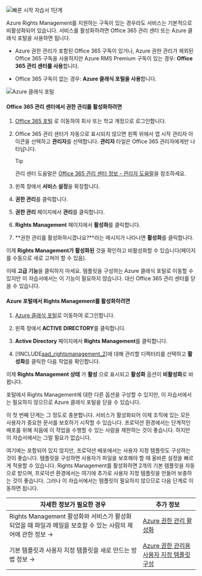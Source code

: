 ![빠른 시작 자습서 1단계](../media/AzRMS_QuickStartSteps1.PNG)

Azure Rights Management를 지원하는 구독이 있는 경우라도 서비스는 기본적으로 비활성화되어 있습니다. 서비스를 활성화하려면 Office 365 관리 센터 또는 Azure 클래식 포털을 사용하면 됩니다.

-   Azure 권한 관리가 포함된 Office 365 구독이 있거나, Azure 권한 관리가 제외된 Office 365 구독을 사용하지만 Azure RMS Premium 구독이 있는 경우: **Office 365 관리 센터를 사용**합니다.

-   Office 365 구독이 없는 경우: **Azure 클래식 포털을 사용**합니다.

![Azure 클래식 포털](../media/AzRMS_Tutorial_1_Screenshots.png)

#### Office 365 관리 센터에서 권한 관리를 활성화하려면

1.  [Office 365 포털](https://portal.office.com/) 로 이동하여 회사 또는 학교 계정으로 로그인합니다.

2.  Office 365 관리 센터가 자동으로 표시되지 않으면 왼쪽 위에서 앱 시작 관리자 아이콘을 선택하고 **관리자**를 선택합니다. **관리자** 타일은 Office 365 관리자에게만 나타납니다.

    > [!TIP]
    > 관리 센터 도움말은 [Office 365 관리 센터 정보 - 관리자 도움말](https://support.office.com/article/About-the-Office-365-admin-center-Admin-Help-58537702-d421-4d02-8141-e128e3703547)을 참조하세요.

3.  왼쪽 창에서 **서비스 설정**을 확장합니다.

4.  **권한 관리**를 클릭합니다.

5.  **권한 관리** 페이지에서 **관리**를 클릭합니다.

6.  **Rights Management** 페이지에서 **활성화**를 클릭합니다.

7.  **권한 관리를 활성화하시겠나요?**라는 메시지가 나타나면 **활성화**를 클릭합니다.

이제 **Rights Management가 활성화된** 것을 확인하고 비활성화할 수 있습니다(페이지를 수동으로 새로 고쳐야 할 수 있음).

이때 **고급 기능**을 클릭하지 마세요. 템플릿을 구성하는 Azure 클래식 포털로 이동할 수 있지만 이 자습서에서는 이 기능이 필요하지 않습니다. 대신 Office 365 관리 센터를 닫을 수 있습니다.

#### Azure 포털에서 Rights Management를 활성화하려면

1.  [Azure 클래식 포털](http://go.microsoft.com/fwlink/p/?LinkID=275081)로 이동하여 로그인합니다.

2.  왼쪽 창에서 **ACTIVE DIRECTORY**를 클릭합니다.

3.  **Active Directory** 페이지에서 **Rights Management**를 클릭합니다.

4.  [!INCLUDE[aad_rightsmanagement_2](../includes/aad_rightsmanagement_2_md.md)]에 대해 관리할 디렉터리를 선택하고 **활성화**를 클릭한 다음 작업을 확인합니다.

이제 **Rights Management 상태** 가 **활성** 으로 표시되고 **활성화** 옵션이 **비활성화**로 바뀝니다.

포털에서 Rights Management에 대한 다른 옵션을 구성할 수 있지만, 이 자습서에서는 필요하지 않으므로 Azure 클래식 포털을 닫을 수 있습니다.

이 첫 번째 단계는 그 정도로 충분합니다. 서비스가 활성화되어 이제 조직에 있는 모든 사용자가 중요한 문서를 보호하기 시작할 수 있습니다. 프로덕션 환경에서는 단계적인 배포를 위해 처음에 이 작업을 수행할 수 있는 사람을 제한하는 것이 좋습니다. 하지만 이 자습서에서는 그럴 필요가 없습니다.

여기에는 포함되어 있지 않지만, 프로덕션 배포에서는 사용자 지정 템플릿도 구성하는 것이 좋습니다. 템플릿을 구성하면 사용자가 파일을 보호해야 할 때 올바른 설정을 빠르게 적용할 수 있습니다. Rights Management를 활성화하면 2개의 기본 템플릿을 자동으로 받으며, 프로덕션 환경에서는 여기에 추가로 사용자 지정 템플릿을 만들어 보충하는 것이 좋습니다. 그러나 이 자습서에서는 템플릿이 필요하지 않으므로 다음 단계로 이동하면 됩니다.

|자세한 정보가 필요한 경우|추가 정보|
|--------------------------------|--------------------------|
|Rights Management 활성화와 서비스가 활성화되었을 때 파일과 메일을 보호할 수 있는 사람의 제어에 관한 정보   →|[Azure 권한 관리 활성화](../deploy-use/activate-azure-classic.md)|
|기본 템플릿과 사용자 지정 템플릿을 새로 만드는 방법 정보   →|[Azure 권한 관리용 사용자 지정 템플릿 구성](../deploy-use/create-template.md)|


<!--HONumber=Apr16_HO3-->


